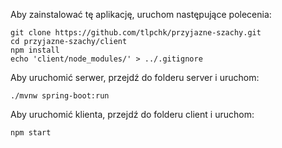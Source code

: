 Aby zainstalować tę aplikację, uruchom następujące polecenia:

    git clone https://github.com/tlpchk/przyjazne-szachy.git
    cd przyjazne-szachy/client
    npm install
    echo 'client/node_modules/' > ../.gitignore

Aby uruchomić serwer, przejdź do folderu server i uruchom:

    ./mvnw spring-boot:run

Aby uruchomić klienta, przejdź do folderu client i uruchom:

    npm start
    
